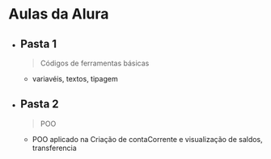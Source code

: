 # Aulas da Alura 

- ## Pasta 1 
    >Códigos de ferramentas básicas
    - variavéis, textos, tipagem
- ## Pasta 2   
    >POO
    - POO aplicado na Criação de contaCorrente e visualização de saldos, transferencia